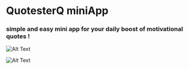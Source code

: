 # QuotesterQ miniApp

### simple and easy mini app for your daily boost of motivational quotes !

![Alt Text](https://i.imgur.com/uboVUpG.png)

![Alt Text](https://i.imgur.com/cGdvec3.png)
